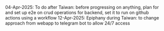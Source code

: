 04-Apr-2025: To do after Taiwan: before progressing on anything, plan for and set up e2e on crud operations for backend, set it to run on github actions using a workflow 
12-Apr-2025: Epiphany during Taiwan: to change approach from webapp to telegram bot to allow 24/7 access
